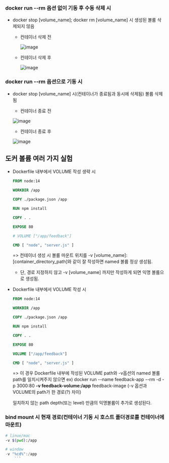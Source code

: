 ### docker run --rm 옵션 없이 기동 후 수동 삭제 시
- docker stop [volume_name]; docker rm [volume_name] 시 생성된 볼륨 삭제되지 않음

    - 컨테이너 삭제 전

        ![image](https://user-images.githubusercontent.com/59682268/214531144-db71c3f5-088b-4f59-b411-ed4656e01562.png)

    - 컨테이너 삭제 후

        ![image](https://user-images.githubusercontent.com/59682268/214531273-3238cbfb-7953-45e9-a060-712c3fc05705.png)

### docker run --rm 옵션으로 기동 시
- docker stop [volume_name] 시(컨테이너가 종료됨과 동시에 삭제됨) 볼륨 삭제 됨

    - 컨테이너 종료 전

    ![image](https://user-images.githubusercontent.com/59682268/214530302-313b63bf-bdd2-4584-b89b-c95662af06b1.png)

    - 컨테이너 종료 후

    ![image](https://user-images.githubusercontent.com/59682268/214530524-0a378f61-d31a-494d-aeff-15cc9398ab4b.png)

## 도커 볼륨 여러 가지 실험

- Dockerfile 내부에서 VOLUME 작성 생략 시

    ```Dockerfile
    FROM node:14

    WORKDIR /app

    COPY ./package.json /app

    RUN npm install

    COPY . .

    EXPOSE 80

    # VOLUME ["/app/feedback"]

    CMD [ "node", "server.js" ]
    ```

    => 컨테이너 생성 시 볼륨 마운트 위치를 -v [volume_name]:[container_directory_path]와 같이 잘 작성하면 named 볼륨 정상 생성됨.

    - 단, 경로 지정하지 않고 -v [volume_name] 까지만 작성하게 되면 익명 볼륨으로 생성됨.
    
- Dockerfile 내부에서 VOLUME 작성 시

    ```Dockerfile
    FROM node:14

    WORKDIR /app

    COPY ./package.json /app

    RUN npm install

    COPY . .

    EXPOSE 80

    VOLUME ["/app/feedback"]

    CMD [ "node", "server.js" ]
    ```

    => 이 경우 Dockerfile 내부에 작성된 VOLUME path와 -v옵션의 named 볼륨 path를 일치시켜주지 않으면 
    ex) docker run --name feedback-app --rm -d -p 3000:80 **-v feedback-volume:/app** feedback-image
    (-v 옵션과 VOLUME의 path가 한 경로(?) 차이)

    일치하지 않는 path depth(또는 level) 만큼의 익명볼륨이 추가로 생성된다.

### bind mount 시 현재 경로(컨테이너 기동 시 호스트 폴더경로를 컨테이너에 마운트)

```bash
# linux/mac
-v $(pwd):/app
```

```powershell
# window
-v "%cd%":/app
    ```